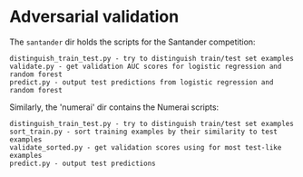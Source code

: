 # Adversarial validation

The `santander` dir holds the scripts for the Santander competition:

	distinguish_train_test.py - try to distinguish train/test set examples
	validate.py - get validation AUC scores for logistic regression and random forest
	predict.py - output test predictions from logistic regression and random forest

Similarly, the 'numerai' dir contains the Numerai scripts:

	distinguish_train_test.py - try to distinguish train/test set examples
	sort_train.py - sort training examples by their similarity to test examples
	validate_sorted.py - get validation scores using for most test-like examples
	predict.py - output test predictions
	
